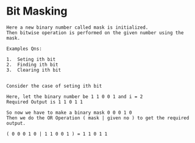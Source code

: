 # Bit Masking
    Here a new binary number called mask is initialized. 
    Then bitwise operation is performed on the given number using the mask.

    Examples Qns:
    
    1.  Seting ith bit
    2.  Finding ith bit
    3.  Clearing ith bit

    
    Consider the case of seting ith bit

    Here, let the binary number be 1 1 0 0 1 and i = 2
    Required Output is 1 1 0 1 1

    So now we have to make a binary mask 0 0 0 1 0
    Then we do the OR Operation ( mask | given no ) to get the required output.

    ( 0 0 0 1 0 | 1 1 0 0 1 ) = 1 1 0 1 1